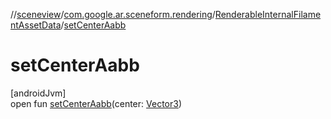 //[sceneview](../../../index.md)/[com.google.ar.sceneform.rendering](../index.md)/[RenderableInternalFilamentAssetData](index.md)/[setCenterAabb](set-center-aabb.md)

# setCenterAabb

[androidJvm]\
open fun [setCenterAabb](set-center-aabb.md)(center: [Vector3](../../com.google.ar.sceneform.math/-vector3/index.md))
